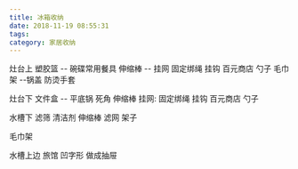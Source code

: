 ```yaml
---
title: 冰箱收纳
date: 2018-11-19 08:55:31
tags:
category: 家居收纳
---
```



灶台上
塑胶篮 --   碗碟常用餐具
伸缩棒 -- 挂网 固定绑绳 挂钩 百元商店  勺子 
毛巾架 --锅盖 防烫手套

灶台下
文件盒 -- 平底锅
死角
伸缩棒 挂网: 固定绑绳 挂钩 百元商店  勺子 

水槽下
滤筛 清洁剂
伸缩棒 滤网 架子

毛巾架

水槽上边
旅馆 凹字形  做成抽屉